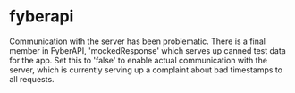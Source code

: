 # fyberapi

Communication with the server has been problematic.
There is a final member in FyberAPI, 'mockedResponse' which serves up canned
test data for the app. Set this to 'false' to enable actual communication
with the server, which is currently serving up a complaint about
bad timestamps to all requests. 
